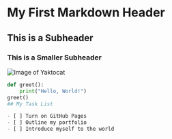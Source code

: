 # My First Markdown Header

## This is a Subheader

### This is a Smaller Subheader

![Image of Yaktocat](https://octodex.github.com/images/yaktocat.png)
```python
def greet():
    print("Hello, World!")
greet()
## My Task List

- [ ] Turn on GitHub Pages
- [ ] Outline my portfolio
- [ ] Introduce myself to the world

